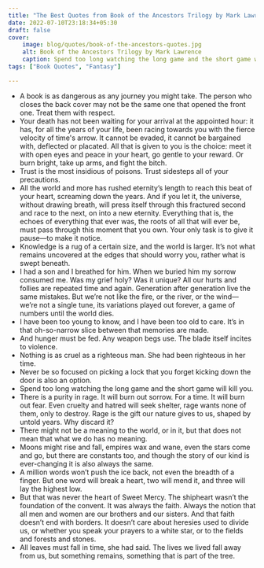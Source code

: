 ```yaml
---
title: "The Best Quotes from Book of the Ancestors Trilogy by Mark Lawrence"
date: 2022-07-10T23:18:34+05:30
draft: false
cover: 
    image: blog/quotes/book-of-the-ancestors-quotes.jpg
    alt: Book of the Ancestors Trilogy by Mark Lawrence
    caption: Spend too long watching the long game and the short game will kill you.
tags: ["Book Quotes", "Fantasy"] 

---
```



- A book is as dangerous as any journey you might take. The person who closes the back cover may not be the same one that opened the front one. Treat them with respect.
- Your death has not been waiting for your arrival at the appointed hour: it has, for all the years of your life, been racing towards you with the fierce velocity of time's arrow. It cannot be evaded, it cannot be bargained with, deflected or placated. All that is given to you is the choice: meet it with open eyes and peace in your heart, go gentle to your reward. Or burn bright, take up arms, and fight the bitch.
- Trust is the most insidious of poisons. Trust sidesteps all of your precautions.
- All the world and more has rushed eternity’s length to reach this beat of your heart, screaming down the years. And if you let it, the universe, without drawing breath, will press itself through this fractured second and race to the next, on into a new eternity. Everything that is, the echoes of everything that ever was, the roots of all that will ever be, must pass through this moment that you own. Your only task is to give it pause—to make it notice.
- Knowledge is a rug of a certain size, and the world is larger. It’s not what remains uncovered at the edges that should worry you, rather what is swept beneath.
- I had a son and I breathed for him. When we buried him my sorrow consumed me. Was my grief holy? Was it unique? All our hurts and follies are repeated time and again. Generation after generation live the same mistakes. But we’re not like the fire, or the river, or the wind—we’re not a single tune, its variations played out forever, a game of numbers until the world dies.
- I have been too young to know, and I have been too old to care. It’s in that oh-so-narrow slice between that memories are made.
- And hunger must be fed. Any weapon begs use. The blade itself incites to violence.
- Nothing is as cruel as a righteous man. She had been righteous in her time.
- Never be so focused on picking a lock that you forget kicking down the door is also an option.
- Spend too long watching the long game and the short game will kill you.
- There is a purity in rage. It will burn out sorrow. For a time. It will burn out fear. Even cruelty and hatred will seek shelter, rage wants none of them, only to destroy. Rage is the gift our nature gives to us, shaped by untold years. Why discard it?
- There might not be a meaning to the world, or in it, but that does not mean that what we do has no meaning.
- Moons might rise and fall, empires wax and wane, even the stars come and go, but there are constants too, and though the story of our kind is ever-changing it is also always the same.
- A million words won’t push the ice back, not even the breadth of a finger. But one word will break a heart, two will mend it, and three will lay the highest low.
- But that was never the heart of Sweet Mercy. The shipheart wasn’t the foundation of the convent. It was always the faith. Always the notion that all men and women are our brothers and our sisters. And that faith doesn’t end with borders. It doesn’t care about heresies used to divide us, or whether you speak your prayers to a white star, or to the fields and forests and stones.
- All leaves must fall in time, she had said. The lives we lived fall away from us, but something remains, something that is part of the tree.